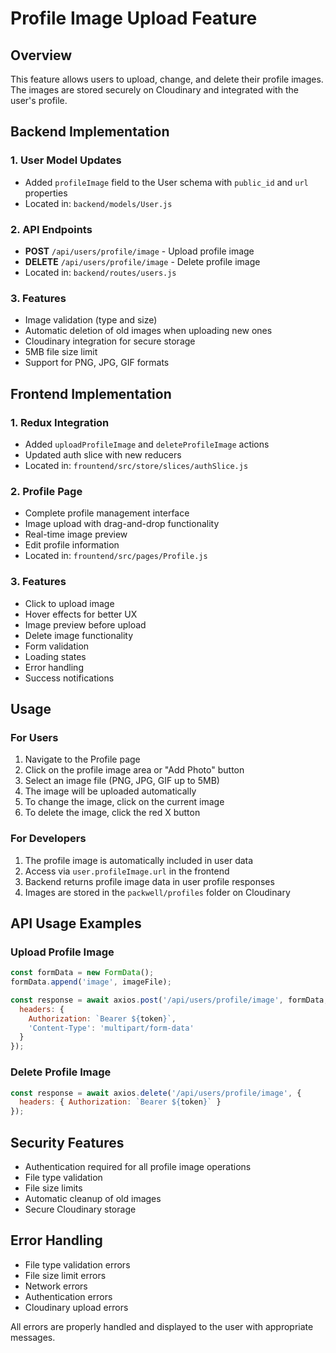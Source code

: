# Profile Image Upload Feature

## Overview
This feature allows users to upload, change, and delete their profile images. The images are stored securely on Cloudinary and integrated with the user's profile.

## Backend Implementation

### 1. User Model Updates
- Added `profileImage` field to the User schema with `public_id` and `url` properties
- Located in: `backend/models/User.js`

### 2. API Endpoints
- **POST** `/api/users/profile/image` - Upload profile image
- **DELETE** `/api/users/profile/image` - Delete profile image
- Located in: `backend/routes/users.js`

### 3. Features
- Image validation (type and size)
- Automatic deletion of old images when uploading new ones
- Cloudinary integration for secure storage
- 5MB file size limit
- Support for PNG, JPG, GIF formats

## Frontend Implementation

### 1. Redux Integration
- Added `uploadProfileImage` and `deleteProfileImage` actions
- Updated auth slice with new reducers
- Located in: `frountend/src/store/slices/authSlice.js`

### 2. Profile Page
- Complete profile management interface
- Image upload with drag-and-drop functionality
- Real-time image preview
- Edit profile information
- Located in: `frountend/src/pages/Profile.js`

### 3. Features
- Click to upload image
- Hover effects for better UX
- Image preview before upload
- Delete image functionality
- Form validation
- Loading states
- Error handling
- Success notifications

## Usage

### For Users
1. Navigate to the Profile page
2. Click on the profile image area or "Add Photo" button
3. Select an image file (PNG, JPG, GIF up to 5MB)
4. The image will be uploaded automatically
5. To change the image, click on the current image
6. To delete the image, click the red X button

### For Developers
1. The profile image is automatically included in user data
2. Access via `user.profileImage.url` in the frontend
3. Backend returns profile image data in user profile responses
4. Images are stored in the `packwell/profiles` folder on Cloudinary

## API Usage Examples

### Upload Profile Image
```javascript
const formData = new FormData();
formData.append('image', imageFile);

const response = await axios.post('/api/users/profile/image', formData, {
  headers: { 
    Authorization: `Bearer ${token}`,
    'Content-Type': 'multipart/form-data'
  }
});
```

### Delete Profile Image
```javascript
const response = await axios.delete('/api/users/profile/image', {
  headers: { Authorization: `Bearer ${token}` }
});
```

## Security Features
- Authentication required for all profile image operations
- File type validation
- File size limits
- Automatic cleanup of old images
- Secure Cloudinary storage

## Error Handling
- File type validation errors
- File size limit errors
- Network errors
- Authentication errors
- Cloudinary upload errors

All errors are properly handled and displayed to the user with appropriate messages.

